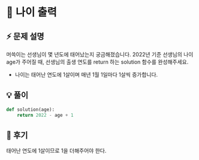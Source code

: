 # 🧭 나이 출력

## ⚡ 문제 설명

머쓱이는 선생님이 몇 년도에 태어났는지 궁금해졌습니다. 2022년 기준 선생님의 나이 age가 주어질 때, 선생님의 출생 연도를 return 하는 solution 함수를 완성해주세요.

- 나이는 태어난 연도에 1살이며 매년 1월 1일마다 1살씩 증가합니다.

## 💡 풀이

```python
def solution(age):
    return 2022 - age + 1
```

## 🔎 후기

태어난 연도에 1살이므로 1을 더해주어야 한다.